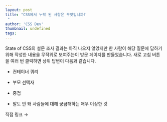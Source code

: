 ```yaml
---
layout: post
title: "CSS에서 누락 된 사항은 무엇입니까?
 "
author: 'CSS Dev'
thumbnail: undefined
tags: 
---
```



State of CSS의 설문 조사 결과는 아직 나오지 않았지만 한 사람이 해당 질문에 답하기 위해 작성한 내용을 무작위로 보여주는이 방문 페이지를 만들었습니다.
 새로 고침 버튼을 여러 번 클릭하면 상위 답변이 다음과 같습니다.
 

- 컨테이너 쿼리
 
- 부모 선택자
 
- 중첩
 
- 말도 안 돼 사람들에 대해 궁금해하는 매우 이상한 것
 

직접 링크 →
 